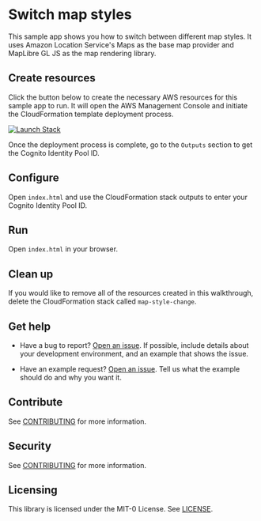 # Switch map styles

This sample app shows you how to switch between different map styles. It uses Amazon Location Service's Maps as the base map provider and MapLibre GL JS as the map rendering library.

## Create resources

Click the button below to create the necessary AWS resources for this sample app to run. It will open the AWS Management Console and initiate the CloudFormation template deployment process.

[![Launch Stack](https://amazon-location-cloudformation-templates.s3.us-west-2.amazonaws.com/cfn-launch-stack-button.svg)](https://console.aws.amazon.com/cloudformation/home?#/stacks/quickcreate?stackName=map-style-change&templateURL=https://amazon-location-cloudformation-templates.s3.us-west-2.amazonaws.com/samples/web-js-map-style-change/template.yml)

Once the deployment process is complete, go to the `Outputs` section to get the Cognito Identity Pool ID.

## Configure

Open `index.html` and use the CloudFormation stack outputs to enter your Cognito Identity Pool ID.

## Run

Open `index.html` in your browser.

## Clean up

If you would like to remove all of the resources created in this walkthrough, delete the CloudFormation stack called `map-style-change`.

## Get help

- Have a bug to report? [Open an issue](https://github.com/aws-geospatial/amazon-location-samples-js/issues/new). If possible, include details about your development environment, and an example that shows the issue.

- Have an example request? [Open an issue](https://github.com/aws-geospatial/amazon-location-samples-js/issues/new). Tell us what the example should do and why you want it.

## Contribute

See [CONTRIBUTING](../CONTRIBUTING.md) for more information.

## Security

See [CONTRIBUTING](../CONTRIBUTING.md#security-issue-notifications) for more information.

## Licensing

This library is licensed under the MIT-0 License. See [LICENSE](../LICENSE).

